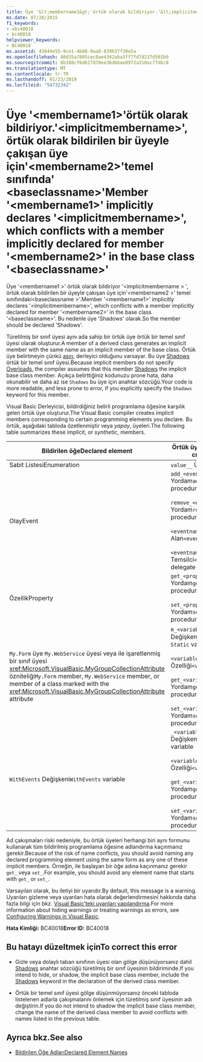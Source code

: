 ```yaml
---
title: Üye '&lt;membername1&gt;'örtük olarak bildiriyor.'&lt;implicitmembername&gt;', örtük olarak bildirilen bir üyeyle çakışan üye için'&lt;membername2&gt;'temel sınıfında' &lt;baseclassname&gt;'
ms.date: 07/20/2015
f1_keywords:
- vbc40018
- bc40018
helpviewer_keywords:
- BC40018
ms.assetid: 43844e55-9ce1-4b88-9aa8-839b37f30e5a
ms.openlocfilehash: 48d35a7005cec0ae4342aba3ff7fd7d237d501b9
ms.sourcegitcommit: 6b308cf6d627d78ee36dbbae8972a310ac7fd6c8
ms.translationtype: MT
ms.contentlocale: tr-TR
ms.lasthandoff: 01/23/2019
ms.locfileid: "54732342"
---
```

# <a name="member-ltmembername1gt-implicitly-declares-ltimplicitmembernamegt-which-conflicts-with-a-member-implicitly-declared-for-member-ltmembername2gt-in-the-base-class-ltbaseclassnamegt"></a><span data-ttu-id="efdc9-102">Üye '&lt;membername1&gt;'örtük olarak bildiriyor.'&lt;implicitmembername&gt;', örtük olarak bildirilen bir üyeyle çakışan üye için'&lt;membername2&gt;'temel sınıfında' &lt;baseclassname&gt;'</span><span class="sxs-lookup"><span data-stu-id="efdc9-102">Member '&lt;membername1&gt;' implicitly declares '&lt;implicitmembername&gt;', which conflicts with a member implicitly declared for member '&lt;membername2&gt;' in the base class '&lt;baseclassname&gt;'</span></span>
<span data-ttu-id="efdc9-103">Üye '\<membername1 >' örtük olarak bildiriyor '\<implicitmembername > ', örtük olarak bildirilen bir üyeyle çakışan üye için'\<membername2 >' temel sınıfındaki\<baseclassname >'.</span><span class="sxs-lookup"><span data-stu-id="efdc9-103">Member '\<membername1>' implicitly declares '\<implicitmembername>', which conflicts with a member implicitly declared for member '\<membername2>' in the base class '\<baseclassname>'.</span></span> <span data-ttu-id="efdc9-104">Bu nedenle üye 'Shadows' olarak.</span><span class="sxs-lookup"><span data-stu-id="efdc9-104">So the member should be declared 'Shadows'.</span></span>  
  
 <span data-ttu-id="efdc9-105">Türetilmiş bir sınıf üyesi aynı ada sahip bir örtük üye örtük bir temel sınıf üyesi olarak oluşturur.</span><span class="sxs-lookup"><span data-stu-id="efdc9-105">A member of a derived class generates an implicit member with the same name as an implicit member of the base class.</span></span> <span data-ttu-id="efdc9-106">Örtük üye belirtmeyin çünkü [aşırı](../../visual-basic/language-reference/modifiers/overloads.md), derleyici olduğunu varsayar. Bu üye [Shadows](../../visual-basic/language-reference/modifiers/shadows.md) örtük bir temel sınıf üyesi.</span><span class="sxs-lookup"><span data-stu-id="efdc9-106">Because implicit members do not specify [Overloads](../../visual-basic/language-reference/modifiers/overloads.md), the compiler assumes that this member [Shadows](../../visual-basic/language-reference/modifiers/shadows.md) the implicit base class member.</span></span> <span data-ttu-id="efdc9-107">Açıkça belirttiğiniz kodunuzu prone hata, daha okunabilir ve daha az ise `Shadows` bu üye için anahtar sözcüğü.</span><span class="sxs-lookup"><span data-stu-id="efdc9-107">Your code is more readable, and less prone to error, if you explicitly specify the `Shadows` keyword for this member.</span></span>  
  
 <span data-ttu-id="efdc9-108">Visual Basic Derleyicisi, bildirdiğiniz belirli programlama öğesine karşılık gelen örtük üye oluşturur.</span><span class="sxs-lookup"><span data-stu-id="efdc9-108">The Visual Basic compiler creates implicit members corresponding to certain programming elements you declare.</span></span> <span data-ttu-id="efdc9-109">Bu örtük, aşağıdaki tabloda özetlenmiştir veya *yapay*, üyeleri.</span><span class="sxs-lookup"><span data-stu-id="efdc9-109">The following table summarizes these implicit, or *synthetic*, members.</span></span>  
  
|<span data-ttu-id="efdc9-110">Bildirilen öğe</span><span class="sxs-lookup"><span data-stu-id="efdc9-110">Declared element</span></span>|<span data-ttu-id="efdc9-111">Örtük üye oluşturuldu</span><span class="sxs-lookup"><span data-stu-id="efdc9-111">Implicitly created members</span></span>|  
|----------------------|--------------------------------|  
|<span data-ttu-id="efdc9-112">Sabit Listesi</span><span class="sxs-lookup"><span data-stu-id="efdc9-112">Enumeration</span></span>|<span data-ttu-id="efdc9-113">`value__` Üyesi</span><span class="sxs-lookup"><span data-stu-id="efdc9-113">`value__` member</span></span>|  
|<span data-ttu-id="efdc9-114">Olay</span><span class="sxs-lookup"><span data-stu-id="efdc9-114">Event</span></span>|<span data-ttu-id="efdc9-115">`add_<eventname>` Yordam</span><span class="sxs-lookup"><span data-stu-id="efdc9-115">`add_<eventname>` procedure</span></span><br /><br /> <span data-ttu-id="efdc9-116">`remove_<eventname>` Yordam</span><span class="sxs-lookup"><span data-stu-id="efdc9-116">`remove_<eventname>` procedure</span></span><br /><br /> <span data-ttu-id="efdc9-117">`<eventname>Event` Alan</span><span class="sxs-lookup"><span data-stu-id="efdc9-117">`<eventname>Event` field</span></span><br /><br /> <span data-ttu-id="efdc9-118">`<eventname>EventHandler` Temsilci</span><span class="sxs-lookup"><span data-stu-id="efdc9-118">`<eventname>EventHandler` delegate</span></span>|  
|<span data-ttu-id="efdc9-119">Özellik</span><span class="sxs-lookup"><span data-stu-id="efdc9-119">Property</span></span>|<span data-ttu-id="efdc9-120">`get_<propertyname>` Yordam</span><span class="sxs-lookup"><span data-stu-id="efdc9-120">`get_<propertyname>` procedure</span></span><br /><br /> <span data-ttu-id="efdc9-121">`set_<propertyname>` Yordam</span><span class="sxs-lookup"><span data-stu-id="efdc9-121">`set_<propertyname>` procedure</span></span>|  
|<span data-ttu-id="efdc9-122">`My.Form` üye `My.WebService` üyesi veya ile işaretlenmiş bir sınıf üyesi <xref:Microsoft.VisualBasic.MyGroupCollectionAttribute> özniteliği</span><span class="sxs-lookup"><span data-stu-id="efdc9-122">`My.Form` member, `My.WebService` member, or member of a class marked with the <xref:Microsoft.VisualBasic.MyGroupCollectionAttribute> attribute</span></span>|<span data-ttu-id="efdc9-123">`m_<variablename>` `Static` Değişkeni</span><span class="sxs-lookup"><span data-stu-id="efdc9-123">`m_<variablename>` `Static` variable</span></span><br /><br /> <span data-ttu-id="efdc9-124">`<variablename>` Özelliği</span><span class="sxs-lookup"><span data-stu-id="efdc9-124">`<variablename>` property</span></span><br /><br /> <span data-ttu-id="efdc9-125">`get_<variablename>` Yordam</span><span class="sxs-lookup"><span data-stu-id="efdc9-125">`get_<variablename>` procedure</span></span><br /><br /> <span data-ttu-id="efdc9-126">`set_<variablename>` Yordam</span><span class="sxs-lookup"><span data-stu-id="efdc9-126">`set_<variablename>` procedure</span></span>|  
|<span data-ttu-id="efdc9-127">`WithEvents` Değişkeni</span><span class="sxs-lookup"><span data-stu-id="efdc9-127">`WithEvents` variable</span></span>|<span data-ttu-id="efdc9-128">`_<variablename>` Değişkeni</span><span class="sxs-lookup"><span data-stu-id="efdc9-128">`_<variablename>` variable</span></span><br /><br /> <span data-ttu-id="efdc9-129">`<variablename>` Özelliği</span><span class="sxs-lookup"><span data-stu-id="efdc9-129">`<variablename>` property</span></span><br /><br /> <span data-ttu-id="efdc9-130">`get_<variablename>` Yordam</span><span class="sxs-lookup"><span data-stu-id="efdc9-130">`get_<variablename>` procedure</span></span><br /><br /> <span data-ttu-id="efdc9-131">`set_<variablename>` Yordam</span><span class="sxs-lookup"><span data-stu-id="efdc9-131">`set_<variablename>` procedure</span></span>|  
  
 <span data-ttu-id="efdc9-132">Ad çakışmaları riski nedeniyle, bu örtük üyeleri herhangi biri aynı formunu kullanarak tüm bildirilmiş programlama öğesine adlandırma kaçınmanız gerekir.</span><span class="sxs-lookup"><span data-stu-id="efdc9-132">Because of the risk of name conflicts, you should avoid naming any declared programming element using the same form as any one of these implicit members.</span></span> <span data-ttu-id="efdc9-133">Örneğin, ile başlayan bir öğe adına kaçınmanız gerekir `get_` veya `set_`.</span><span class="sxs-lookup"><span data-stu-id="efdc9-133">For example, you should avoid any element name that starts with `get_` or `set_`.</span></span>  
  
 <span data-ttu-id="efdc9-134">Varsayılan olarak, bu iletiyi bir uyarıdır.</span><span class="sxs-lookup"><span data-stu-id="efdc9-134">By default, this message is a warning.</span></span> <span data-ttu-id="efdc9-135">Uyarıları gizleme veya uyarıları hata olarak değerlendirmesini hakkında daha fazla bilgi için bkz. [Visual Basic'teki uyarıları yapılandırma](/visualstudio/ide/configuring-warnings-in-visual-basic).</span><span class="sxs-lookup"><span data-stu-id="efdc9-135">For more information about hiding warnings or treating warnings as errors, see [Configuring Warnings in Visual Basic](/visualstudio/ide/configuring-warnings-in-visual-basic).</span></span>  
  
 <span data-ttu-id="efdc9-136">**Hata Kimliği:** BC40018</span><span class="sxs-lookup"><span data-stu-id="efdc9-136">**Error ID:** BC40018</span></span>  
  
## <a name="to-correct-this-error"></a><span data-ttu-id="efdc9-137">Bu hatayı düzeltmek için</span><span class="sxs-lookup"><span data-stu-id="efdc9-137">To correct this error</span></span>  
  
-   <span data-ttu-id="efdc9-138">Gizle veya dolaylı taban sınıfının üyesi olan gölge düşünüyorsanız dahil [Shadows](../../visual-basic/language-reference/modifiers/shadows.md) anahtar sözcüğü türetilmiş bir sınıf üyesinin bildiriminde.</span><span class="sxs-lookup"><span data-stu-id="efdc9-138">If you intend to hide, or shadow, the implicit base class member, include the [Shadows](../../visual-basic/language-reference/modifiers/shadows.md) keyword in the declaration of the derived class member.</span></span>  
  
-   <span data-ttu-id="efdc9-139">Örtük bir temel sınıf üyesi gölge düşünmüyorsanız önceki tabloda listelenen adlarla çakışmalarını önlemek için türetilmiş sınıf üyesinin adı değiştirin.</span><span class="sxs-lookup"><span data-stu-id="efdc9-139">If you do not intend to shadow the implicit base class member, change the name of the derived class member to avoid conflicts with names listed in the previous table.</span></span>  
  
## <a name="see-also"></a><span data-ttu-id="efdc9-140">Ayrıca bkz.</span><span class="sxs-lookup"><span data-stu-id="efdc9-140">See also</span></span>
- [<span data-ttu-id="efdc9-141">Bildirilen Öğe Adları</span><span class="sxs-lookup"><span data-stu-id="efdc9-141">Declared Element Names</span></span>](../../visual-basic/programming-guide/language-features/declared-elements/declared-element-names.md)
